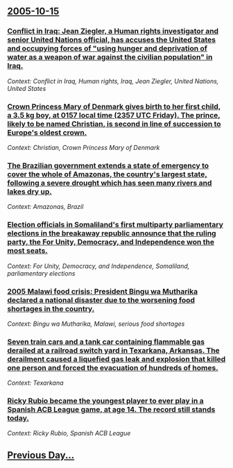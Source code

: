 ## [2005-10-15](/news/2005/10/15/index.md)

### [ Conflict in Iraq: Jean Ziegler, a Human rights investigator and senior United Nations official, has accuses the United States and occupying forces of "using hunger and deprivation of water as a weapon of war against the civilian population" in Iraq. ](/news/2005/10/15/conflict-in-iraq-p-jean-ziegler-a-human-rights-investigator-and-senior-united-nations-official-has-accuses-the-united-states-and-occupyin.md)
_Context: Conflict in Iraq, Human rights, Iraq, Jean Ziegler, United Nations, United States_

### [ Crown Princess Mary of Denmark gives birth to her first child, a 3.5 kg boy, at 0157 local time (2357 UTC Friday). The prince, likely to be named Christian, is second in line of succession to Europe's oldest crown. ](/news/2005/10/15/crown-princess-mary-of-denmark-gives-birth-to-her-first-child-a-3-5-kg-boy-at-0157-local-time-2357-utc-friday-the-prince-likely-to-be.md)
_Context: Christian, Crown Princess Mary of Denmark_

### [ The Brazilian government extends a state of emergency to cover the whole of Amazonas, the country's largest state, following a severe drought which has seen many rivers and lakes dry up. ](/news/2005/10/15/the-brazilian-government-extends-a-state-of-emergency-to-cover-the-whole-of-amazonas-the-country-s-largest-state-following-a-severe-droug.md)
_Context: Amazonas, Brazil_

### [ Election officials in Somaliland's first multiparty parliamentary elections in the breakaway republic announce that the ruling party, the For Unity, Democracy, and Independence won the most seats. ](/news/2005/10/15/election-officials-in-somaliland-s-first-multiparty-parliamentary-elections-in-the-breakaway-republic-announce-that-the-ruling-party-the-f.md)
_Context: For Unity, Democracy, and Independence, Somaliland, parliamentary elections_

### [ 2005 Malawi food crisis: President Bingu wa Mutharika declared a national disaster due to the worsening food shortages in the country. ](/news/2005/10/15/2005-malawi-food-crisis-president-bingu-wa-mutharika-declared-a-national-disaster-due-to-the-worsening-food-shortages-in-the-country.md)
_Context: Bingu wa Mutharika, Malawi, serious food shortages_

### [ Seven train cars and a tank car containing flammable gas derailed at a railroad switch yard in Texarkana, Arkansas. The derailment caused a liquefied gas leak and explosion that killed one person and forced the evacuation of hundreds of homes.](/news/2005/10/15/seven-train-cars-and-a-tank-car-containing-flammable-gas-derailed-at-a-railroad-switch-yard-in-texarkana-arkansas-the-derailment-caused-a.md)
_Context: Texarkana_

### [ Ricky Rubio became the youngest player to ever play in a Spanish ACB League game, at age 14. The record still stands today.](/news/2005/10/15/ricky-rubio-became-the-youngest-player-to-ever-play-in-a-spanish-acb-league-game-at-age-14-the-record-still-stands-today.md)
_Context: Ricky Rubio, Spanish ACB League_

## [Previous Day...](/news/2005/10/14/index.md)

